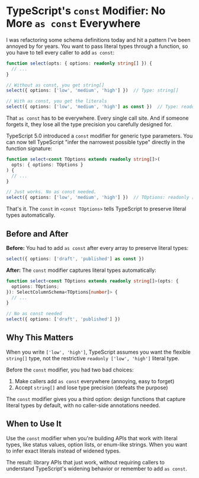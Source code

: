 # TypeScript's `const` Modifier: No More `as const` Everywhere

I was refactoring some schema definitions today and hit a pattern I've been annoyed by for years. You want to pass literal types through a function, so you have to tell every caller to add `as const`:

```typescript
function select(opts: { options: readonly string[] }) {
  // ...
}

// Without as const, you get string[]
select({ options: ['low', 'medium', 'high'] })  // Type: string[]

// With as const, you get the literals
select({ options: ['low', 'medium', 'high'] as const })  // Type: readonly ['low', 'medium', 'high']
```

That `as const` has to be everywhere. Every single call site. And if someone forgets it, they lose all the type precision you carefully designed for.

TypeScript 5.0 introduced a `const` modifier for generic type parameters. You can now tell TypeScript "infer the narrowest possible type" directly in the function signature:

```typescript
function select<const TOptions extends readonly string[]>(
  opts: { options: TOptions }
) {
  // ...
}

// Just works. No as const needed.
select({ options: ['low', 'medium', 'high'] })  // TOptions: readonly ['low', 'medium', 'high']
```

That's it. The `const` in `<const TOptions>` tells TypeScript to preserve literal types automatically.

## Before and After

**Before:** You had to add `as const` after every array to preserve literal types:

```typescript
select({ options: ['draft', 'published'] as const })
```

**After:** The `const` modifier captures literal types automatically:

```typescript
function select<const TOptions extends readonly string[]>(opts: {
  options: TOptions;
}): SelectColumnSchema<TOptions[number]> {
  // ...
}

// No as const needed
select({ options: ['draft', 'published'] })
```

## Why This Matters

When you write `['low', 'high']`, TypeScript assumes you want the flexible `string[]` type, not the restrictive `readonly ['low', 'high']` literal type.

Before the `const` modifier, you had two bad choices:

1. Make callers add `as const` everywhere (annoying, easy to forget)
2. Accept `string[]` and lose type precision (defeats the purpose)

The `const` modifier gives you a third option: design functions that capture literal types by default, with no caller-side annotations needed.

## When to Use It

Use the `const` modifier when you're building APIs that work with literal types, like status values, option lists, or enum-like strings. When you want to infer exact literals instead of widened types.

The result: library APIs that just work, without requiring callers to understand TypeScript's widening behavior or remember to add `as const`.
